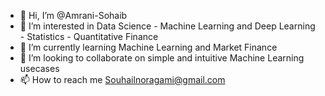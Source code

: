 - 👋 Hi, I’m @Amrani-Sohaib
- 👀 I’m interested in Data Science - Machine Learning and Deep Learning - Statistics - Quantitative Finance 
- 🌱 I’m currently learning Machine Learning and Market Finance
- 💞️ I’m looking to collaborate on simple and intuitive Machine Learning usecases 
- 📫 How to reach me Souhailnoragami@gmail.com

<!---
Amrani-Sohaib/Amrani-Sohaib is a ✨ special ✨ repository because its `README.md` (this file) appears on your GitHub profile.
You can click the Preview link to take a look at your changes.
--->
